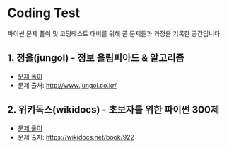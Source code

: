 # Coding Test
파이썬 문제 풀이 및 코딩테스트 대비를 위해 푼 문제들과 과정을 기록한 공간입니다.

## 1. 정올(jungol) - 정보 올림피아드 & 알고리즘
- [문제 풀이](https://github.com/EunkyoungKimm/CodingTest/tree/main/JungOl)
- 문제 출처: http://www.jungol.co.kr/

## 2. 위키독스(wikidocs) - 초보자를 위한 파이썬 300제
- [문제 풀이](https://github.com/EunkyoungKimm/CodingTest/tree/main/wikidocs_300%EC%A0%9C)
- 문제 출처: https://wikidocs.net/book/922

